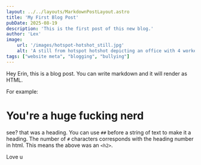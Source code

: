 ```yaml
---
layout: ../../layouts/MarkdownPostLayout.astro
title: 'My First Blog Post'
pubDate: 2025-08-19
description: 'This is the first post of this new blog.'
author: 'Lex'
image:
    url: '/images/hotspot-hotshot_still.jpg'
    alt: 'A still from hotspot hotshot depicting an office with 4 workers at their desks.'
tags: ["website meta", "blogging", "bullying"]
---
```

Hey Erin, this is a blog post. You can write markdown and it will render as HTML.

For example:

# You're a huge fucking nerd

see? that was a heading. You can use `##` before a string of text to make it a heading. The number of `#` characters corresponds with the heading number in html. This means the above was an `<h2>`.

Love u